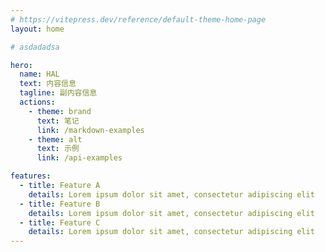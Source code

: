 ```yaml
---
# https://vitepress.dev/reference/default-theme-home-page
layout: home

# asdadadsa

hero:
  name: HAL
  text: 内容信息
  tagline: 副内容信息
  actions:
    - theme: brand
      text: 笔记
      link: /markdown-examples
    - theme: alt
      text: 示例
      link: /api-examples

features:
  - title: Feature A
    details: Lorem ipsum dolor sit amet, consectetur adipiscing elit
  - title: Feature B
    details: Lorem ipsum dolor sit amet, consectetur adipiscing elit
  - title: Feature C
    details: Lorem ipsum dolor sit amet, consectetur adipiscing elit
---
```


